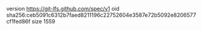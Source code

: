 version https://git-lfs.github.com/spec/v1
oid sha256:ceb5091c6312b7faed8211196c22752604e3587e72b5092e8206577cf1fed86f
size 1559
